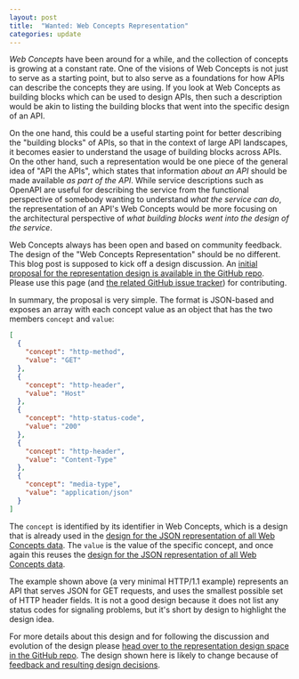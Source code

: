 ```yaml
---
layout: post
title:  "Wanted: Web Concepts Representation"
categories: update
---
```


*Web Concepts* have been around for a while, and the collection of concepts is growing at a constant rate. One of the visions of Web Concepts is not just to serve as a starting point, but to also serve as a foundations for how APIs can describe the concepts they are using. If you look at Web Concepts as building blocks which can be used to design APIs, then such a description would be akin to listing the building blocks that went into the specific design of an API.

On the one hand, this could be a useful starting point for better describing the "building blocks" of APIs, so that in the context of large API landscapes, it becomes easier to understand the usage of building blocks across APIs. On the other hand, such a representation would be one piece of the general idea of "API the APIs", which states that information *about an API* should be made available *as part of the API*. While service descriptions such as OpenAPI are useful for describing the service from the functional perspective of somebody wanting to understand *what the service can do*, the representation of an API's Web Concepts would be more focusing on the architectural perspective of *what building blocks went into the design of the service*.

Web Concepts always has been open and based on community feedback. The design of the "Web Concepts Representation" should be no different. This blog post is supposed to kick off a design discussion. An [initial proposal for the representation design is available in the GitHub repo](https://github.com/dret/webconcepts/tree/gh-pages/representation-design). Please use this page (and [the related GitHub issue tracker](https://github.com/dret/webconcepts/issues)) for contributing.

In summary, the proposal is very simple. The format is JSON-based and exposes an array with each concept value as an object that has the two members `concept` and `value`:

```JSON
[
  {
    "concept": "http-method",
    "value": "GET"
  },
  {
    "concept": "http-header",
    "value": "Host"
  },
  {
    "concept": "http-status-code",
    "value": "200"
  },
  {
    "concept": "http-header",
    "value": "Content-Type"
  },
  {
    "concept": "media-type",
    "value": "application/json"
  }
]
```

The `concept` is identified by its identifier in Web Concepts, which is a design that is already used in the [design for the JSON representation of all Web Concepts data](http://webconcepts.info/JSON-concepts). The `value` is the value of the specific concept, and once again this reuses the [design for the JSON representation of all Web Concepts data](http://webconcepts.info/JSON-concepts).

The example shown above (a very minimal HTTP/1.1 example) represents an API that serves JSON for GET requests, and uses the smallest possible set of HTTP header fields. It is not a good design because it does not list any status codes for signaling problems, but it's short by design to highlight the design idea.

For more details about this design and for following the discussion and evolution of the design please [head over to the representation design space in the GitHub repo](https://github.com/dret/webconcepts/tree/gh-pages/representation-design). The design shown here is likely to change because of [feedback and resulting design decisions](https://github.com/dret/webconcepts/issues).
